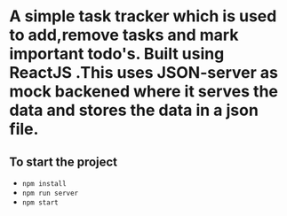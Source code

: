 # A simple task tracker which is used to add,remove tasks and mark important todo's. Built using ReactJS .This uses JSON-server as mock backened where it serves the data and stores the data in a json file.
## To start the project
* `npm install`
* `npm run server`
* `npm start`
